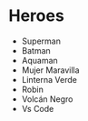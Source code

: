 # Heroes

* Superman
* Batman
* Aquaman
* Mujer Maravilla
* Linterna Verde
* Robin
* Volcán Negro
* Vs Code
